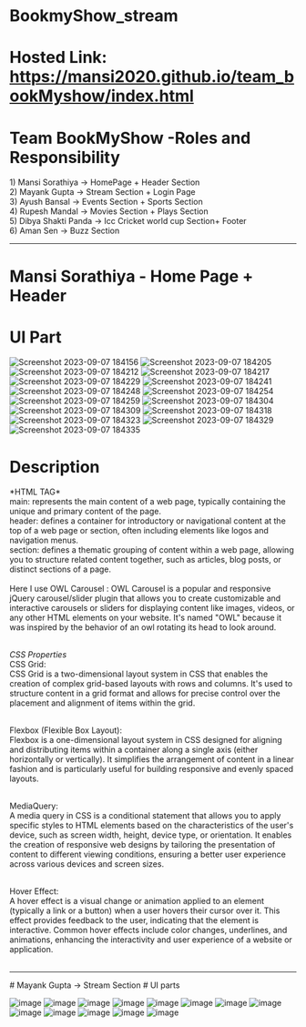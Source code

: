 # BookmyShow_stream
# Hosted Link: https://mansi2020.github.io/team_bookMyshow/index.html
<h1>Team BookMyShow -Roles and Responsibility</h1>
1) Mansi Sorathiya -> HomePage + Header Section<br>
2) Mayank Gupta -> Stream Section + Login Page<br>
3) Ayush Bansal -> Events Section + Sports Section<br>
4) Rupesh Mandal -> Movies Section + Plays Section<br>
5) Dibya Shakti Panda -> Icc Cricket world cup Section+ Footer<br>
6) Aman Sen -> Buzz Section

<hr>
<h1>Mansi Sorathiya - Home Page + Header</h1>
<h1>UI Part</h1>

![Screenshot 2023-09-07 184156](https://github.com/mansi2020/team_bookMyshow/assets/57188328/fc7382e5-f4ea-40ac-8150-2268aa674998)
![Screenshot 2023-09-07 184205](https://github.com/mansi2020/team_bookMyshow/assets/57188328/c36dac5d-65e7-49b8-9706-60744f06c8c8)
![Screenshot 2023-09-07 184212](https://github.com/mansi2020/team_bookMyshow/assets/57188328/0c6f7156-7f0d-4e79-a325-166e2e8db13b)
![Screenshot 2023-09-07 184217](https://github.com/mansi2020/team_bookMyshow/assets/57188328/edb3bc71-870a-44cf-bf1a-1d95874d33f9)
![Screenshot 2023-09-07 184229](https://github.com/mansi2020/team_bookMyshow/assets/57188328/4e61a920-92d2-4a1c-bd95-1e28ee601138)
![Screenshot 2023-09-07 184241](https://github.com/mansi2020/team_bookMyshow/assets/57188328/b501075e-8f23-4698-b065-e9f83a016eb8)
![Screenshot 2023-09-07 184248](https://github.com/mansi2020/team_bookMyshow/assets/57188328/17e192a8-7e99-4282-954d-d7db88215f73)
![Screenshot 2023-09-07 184254](https://github.com/mansi2020/team_bookMyshow/assets/57188328/0ced9328-ed08-4f90-afd7-3cec22596db6)
![Screenshot 2023-09-07 184259](https://github.com/mansi2020/team_bookMyshow/assets/57188328/4ebd001d-e5ae-4a01-97fc-f1a3ccbb3293)
![Screenshot 2023-09-07 184304](https://github.com/mansi2020/team_bookMyshow/assets/57188328/4b7753e0-7033-4aa9-a03a-18a4ea371607)
![Screenshot 2023-09-07 184309](https://github.com/mansi2020/team_bookMyshow/assets/57188328/98351fe2-5976-4fdf-b1d5-5940e5dc7d9c)
![Screenshot 2023-09-07 184318](https://github.com/mansi2020/team_bookMyshow/assets/57188328/36e8f1c4-86e7-41d3-821a-8c8aec31e586)
![Screenshot 2023-09-07 184323](https://github.com/mansi2020/team_bookMyshow/assets/57188328/66c0e79b-89b9-445e-ba10-ddf241fc6b2f)
![Screenshot 2023-09-07 184329](https://github.com/mansi2020/team_bookMyshow/assets/57188328/810a5b7c-08dc-42c3-8940-9ab114649635)
![Screenshot 2023-09-07 184335](https://github.com/mansi2020/team_bookMyshow/assets/57188328/f82d6160-3790-4b17-8f45-e1b5713bf408)

<h1>Description</h1>
*HTML TAG*<br>
main: represents the main content of a web page, typically containing the unique and primary content of the page.<br>
header: defines a container for introductory or navigational content at the top of a web page or section, often including elements like logos and navigation menus.<br>
section: defines a thematic grouping of content within a web page, allowing you to structure related content together, such as articles, blog posts, or distinct sections of a page.<br><br>
Here I use OWL Carousel : 
OWL Carousel is a popular and responsive jQuery carousel/slider plugin that allows you to create customizable and interactive carousels or sliders for displaying content like images, videos, or any other HTML elements on your website. It's named "OWL" because it was inspired by the behavior of an owl rotating its head to look around.<br><br>

*CSS Properties*  
CSS Grid:<br>
CSS Grid is a two-dimensional layout system in CSS that enables the creation of complex grid-based layouts with rows and columns. It's used to structure content in a grid format and allows for precise control over the placement and alignment of items within the grid.<br><br>

Flexbox (Flexible Box Layout):<br>
Flexbox is a one-dimensional layout system in CSS designed for aligning and distributing items within a container along a single axis (either horizontally or vertically). It simplifies the arrangement of content in a linear fashion and is particularly useful for building responsive and evenly spaced layouts.<br><br>

MediaQuery:<br>
A media query in CSS is a conditional statement that allows you to apply specific styles to HTML elements based on the characteristics of the user's device, such as screen width, height, device type, or orientation. It enables the creation of responsive web designs by tailoring the presentation of content to different viewing conditions, ensuring a better user experience across various devices and screen sizes.<br><br>

Hover Effect:<br>
A hover effect is a visual change or animation applied to an element (typically a link or a button) when a user hovers their cursor over it. This effect provides feedback to the user, indicating that the element is interactive. Common hover effects include color changes, underlines, and animations, enhancing the interactivity and user experience of a website or application.<br><br>

<hr>
# Mayank Gupta -> Stream Section
# UI parts

![image](https://github.com/mansi2020/team_bookMyshow/assets/128832286/decce2a1-5336-4716-b998-fda95d46d83d)
![image](https://github.com/mansi2020/team_bookMyshow/assets/128832286/364135d7-7614-461f-ae21-92eaae5f18ff)
![image](https://github.com/mansi2020/team_bookMyshow/assets/128832286/1fa4a31a-8528-44a4-a368-9c67df809000)
![image](https://github.com/mansi2020/team_bookMyshow/assets/128832286/aac54533-5a05-4e44-b485-5ddfde51f420)
![image](https://github.com/mansi2020/team_bookMyshow/assets/128832286/b177898a-bf58-4ade-9e28-9ac20554ed2e)
![image](https://github.com/mansi2020/team_bookMyshow/assets/128832286/8a1fbddf-ee91-4c85-a23b-f749a3079eaa)
![image](https://github.com/mansi2020/team_bookMyshow/assets/128832286/b4553ba6-d584-4174-ae75-61ac31874dab)
![image](https://github.com/mansi2020/team_bookMyshow/assets/128832286/0a562611-9f5b-4358-ad36-8ef6b13714b7)
![image](https://github.com/mansi2020/team_bookMyshow/assets/128832286/10dffae0-f1bd-48e7-a384-6949a08d25e6)
![image](https://github.com/mansi2020/team_bookMyshow/assets/128832286/e96a96fd-9552-46c3-afe0-c3b8c860a007)
![image](https://github.com/mansi2020/team_bookMyshow/assets/128832286/c8cf3f58-f480-4e28-aee7-a9afed72c151)
![image](https://github.com/mansi2020/team_bookMyshow/assets/128832286/e30d696b-ccf0-4ef4-ae21-18f2ecdffec9)
![image](https://github.com/mansi2020/team_bookMyshow/assets/128832286/2fdb7b93-d9e7-4c66-8cda-23f0edea8e1d)














